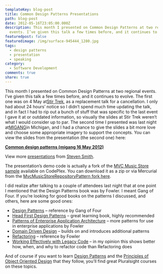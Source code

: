 ```yaml
---
templateKey: blog-post
title: Common Design Patterns Presentations
path: blog-post
date: 2012-05-16T23:05:00.000Z
description: This month I presented on Common Design Patterns at two regional
  events. I’ve given this talk a few times before, and it continues to evolve.
featuredpost: false
featuredimage: /img/surface-945444_1280.jpg
tags:
  - design patterns
  - presentation
  - speaking
category:
  - Software Development
comments: true
share: true
---
```

This month I presented on Common Design Patterns at two regional events. I’ve given this talk a few times before, and it continues to evolve. The first one was on 4 May at[Stir Trek](http://stirtrek.com/), as a replacement talk for a cancellation. I only had about 24 hours’ notice so I didn’t spend much time updating the talk, and in fact I had to rip out a bunch of stuff that was specific to the last event I gave it at or outdated information, so visually the slides at Stir Trek weren’t what I would consider up to par. The second time I presented was last night at[MIGANG](http://migang.org/)in Michigan, and I had a chance to give the slides a bit more love and choose some appropriate imagery to support the concepts. You can view the slides from the presentation (the second one) here:

**[Common design patterns (migang 16 May 2012)](http://www.slideshare.net/ardalis/common-design-patterns-migang-16-may-2012 "Common design patterns (migang 16 May 2012)")**



View more [presentations](http://www.slideshare.net/) from [Steven Smith](http://www.slideshare.net/ardalis).

The presentation’s demo code is actually a fork of the [MVC Music Store sample](http://mvcmusicstore.codeplex.com/) available on CodePlex. You can download it as a zip or via Mercurial from the [MvcMusicStoreRepositoryPattern fork here](http://mvcmusicstore.codeplex.com/SourceControl/network/forks/ssmith/MvcMusicStoreRepositoryPattern).

I did realize after talking to a couple of attendees last night that at one point I mentioned that the Design Patterns book was by Fowler. I meant Gang of Four. If you’re looking for good books on the patterns I discussed, and others, here are some good ones:

* [Design Patterns](http://amzn.to/95q9ux) – reference by Gang of Four
* [Head First Design Patterns](http://amzn.to/aA4RS6) – great learning book, highly recommended
* [Patterns of Enterprise Application Architecture](http://amzn.to/Aqs5qZ) – more patterns for use in enterprise applications by Fowler
* [Domain Driven Design](http://amzn.to/JViyKD) – builds on and introduces additional patterns
* [Refactoring](http://amzn.to/JiQi73) – reference by Fowler
* [Working Effectively with Legacy Code](http://amzn.to/Ki7Zys) – in my opinion this shows better how, when, and why to refactor code than Refactoring does

And of course if you want to learn [Design Patterns](http://www.pluralsight-training.net/microsoft/olt/Course/Toc.aspx?n=patterns-library) and the [Principles of Object Oriented Design](http://www.pluralsight-training.net/microsoft/Courses/TableOfContents?courseName=principles-oo-design) that they follow, you’ll find great Pluralsight courses on these topics.
